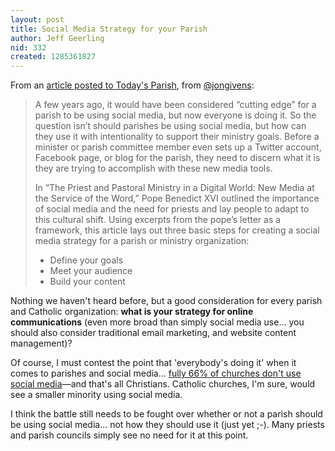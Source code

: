 ```yaml
---
layout: post
title: Social Media Strategy for your Parish
author: Jeff Geerling
nid: 332
created: 1285361827
---
```

<p>From an <a href="http://www.todaysparish.com/Parish-social-media">article posted to Today&#39;s Parish</a>, from <a href="http://twitter.com/jongivens">@jongivens</a>:</p>
<blockquote>
<p>A few years ago, it would have been considered &ldquo;cutting edge&rdquo; for a parish to be using social media, but now everyone is doing it. So the question isn&rsquo;t should parishes be using social media, but how can they use it with intentionality to support their ministry goals. Before a minister or parish committee member even sets up a Twitter account, Facebook page, or blog for the parish, they need to discern what it is they are trying to accomplish with these new media tools.</p>
<p>In &ldquo;The Priest and Pastoral Ministry in a Digital World: New Media at the Service of the Word,&rdquo; Pope Benedict XVI outlined the importance of social media and the need for priests and lay people to adapt to this cultural shift. Using excerpts from the pope&rsquo;s letter as a framework, this article lays out three basic steps for creating a social media strategy for a parish or ministry organization:</p>
<ul>
<li>Define your goals</li>
<li>Meet your audience</li>
<li>Build your content</li>
</ul>
</blockquote>
<p>Nothing we haven&#39;t heard before, but a good consideration for every parish and Catholic organization: <strong>what is your strategy for online communications</strong> (even more broad than simply social media use... you should also consider traditional email marketing, and website content management)?</p>
<p>Of course, I must contest the point that &#39;everybody&#39;s doing it&#39; when it comes to parishes and social media... <a href="http://www.opensourcecatholic.com/blog/oscatholic/study-shows-23-churches">fully 66% of churches don&#39;t use social media</a>&mdash;and that&#39;s all Christians. Catholic churches, I&#39;m sure, would see a smaller minority using social media.</p>
<p>I think the battle still needs to be fought over whether or not a parish should be using social media... not how they should use it (just yet ;-). Many priests and parish councils simply see no need for it at this point.</p>
